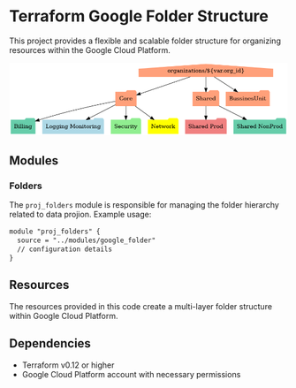 # Terraform Google Folder Structure

This project provides a flexible and scalable folder structure for organizing resources within the Google Cloud Platform.

![Bussines Unit Folder Structure](img/slz-folders-core.png)

## Modules

### Folders
The `proj_folders` module is responsible for managing the folder hierarchy related to data projion.
Example usage:
```hcl
module "proj_folders" {
  source = "../modules/google_folder"
  // configuration details
}
```

## Resources

The resources provided in this code create a multi-layer folder structure within Google Cloud Platform.

## Dependencies

- Terraform v0.12 or higher
- Google Cloud Platform account with necessary permissions
